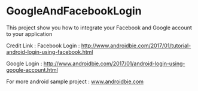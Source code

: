 # GoogleAndFacebookLogin
This project show you how to integrate your Facebook and Google account to your application

Credit Link :
Facebook Login : http://www.androidbie.com/2017/01/tutorial-android-login-using-facebook.html

Google Login : http://www.androidbie.com/2017/01/android-login-using-google-account.html

For more android sample project : www.androidbie.com
